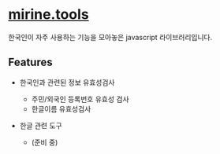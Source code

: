 # [mirine.tools](https://github.com/HKCHO/mirine.tools)

 한국인이 자주 사용하는 기능을 모아놓은 javascript 라이브러리입니다.

## Features

- 한국인과 관련된 정보 유효성검사
  - 주민/외국인 등록번호 유효성 검사
  - 한글이름 유효성검사 


- 한글 관련 도구
  - (준비 중) 




<!--- 
## Donate
- 여러분들의 도움에 큰 감사를 드리는 바입니다.
  - [페이팔로 후원하기](https://paypal.me/eddie88cho)
  - [패트론으로 후원하기](https://www.patreon.com/eddie88cho)
-->

